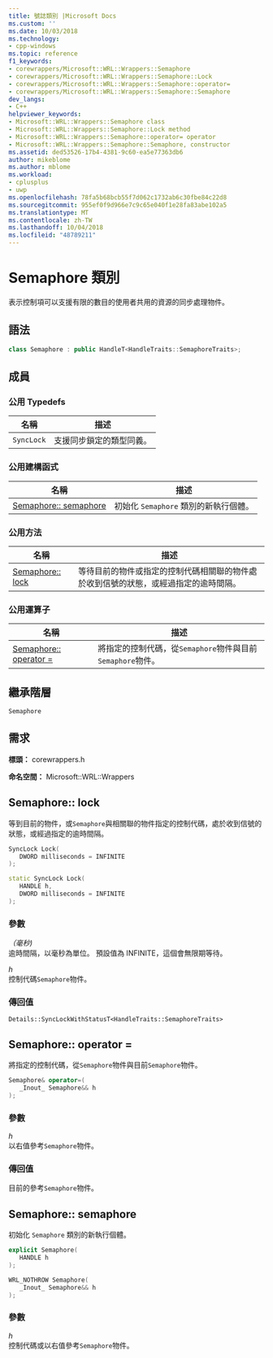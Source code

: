 ```yaml
---
title: 號誌類別 |Microsoft Docs
ms.custom: ''
ms.date: 10/03/2018
ms.technology:
- cpp-windows
ms.topic: reference
f1_keywords:
- corewrappers/Microsoft::WRL::Wrappers::Semaphore
- corewrappers/Microsoft::WRL::Wrappers::Semaphore::Lock
- corewrappers/Microsoft::WRL::Wrappers::Semaphore::operator=
- corewrappers/Microsoft::WRL::Wrappers::Semaphore::Semaphore
dev_langs:
- C++
helpviewer_keywords:
- Microsoft::WRL::Wrappers::Semaphore class
- Microsoft::WRL::Wrappers::Semaphore::Lock method
- Microsoft::WRL::Wrappers::Semaphore::operator= operator
- Microsoft::WRL::Wrappers::Semaphore::Semaphore, constructor
ms.assetid: ded53526-17b4-4381-9c60-ea5e77363db6
author: mikeblome
ms.author: mblome
ms.workload:
- cplusplus
- uwp
ms.openlocfilehash: 78fa5b68bcb55f7d062c1732ab6c30fbe84c22d8
ms.sourcegitcommit: 955ef0f9d966e7c9c65e040f1e28fa83abe102a5
ms.translationtype: MT
ms.contentlocale: zh-TW
ms.lasthandoff: 10/04/2018
ms.locfileid: "48789211"
---
```

# <a name="semaphore-class"></a>Semaphore 類別

表示控制項可以支援有限的數目的使用者共用的資源的同步處理物件。

## <a name="syntax"></a>語法

```cpp
class Semaphore : public HandleT<HandleTraits::SemaphoreTraits>;
```

## <a name="members"></a>成員

### <a name="public-typedefs"></a>公用 Typedefs

名稱       | 描述
---------- | ------------------------------------------------------
`SyncLock` | 支援同步鎖定的類型同義。

### <a name="public-constructors"></a>公用建構函式

名稱                               | 描述
---------------------------------- | ----------------------------------------------------
[Semaphore:: semaphore](#semaphore) | 初始化 `Semaphore` 類別的新執行個體。

### <a name="public-methods"></a>公用方法

名稱                     | 描述
------------------------ | ------------------------------------------------------------------------------------------------------------------------------------------------------------
[Semaphore:: lock](#lock) | 等待目前的物件或指定的控制代碼相關聯的物件處於收到信號的狀態，或經過指定的逾時間隔。

### <a name="public-operators"></a>公用運算子

名稱                                     | 描述
---------------------------------------- | ---------------------------------------------------------------------------------------
[Semaphore:: operator =](#operator-assign) | 將指定的控制代碼，從`Semaphore`物件與目前`Semaphore`物件。

## <a name="inheritance-hierarchy"></a>繼承階層

`Semaphore`

## <a name="requirements"></a>需求

**標頭：** corewrappers.h

**命名空間：** Microsoft::WRL::Wrappers

## <a name="lock"></a>Semaphore:: lock

等到目前的物件，或`Semaphore`與相關聯的物件指定的控制代碼，處於收到信號的狀態，或經過指定的逾時間隔。

```cpp
SyncLock Lock(
   DWORD milliseconds = INFINITE
);

static SyncLock Lock(
   HANDLE h,
   DWORD milliseconds = INFINITE
);
```

### <a name="parameters"></a>參數

*（毫秒)*<br/>
逾時間隔，以毫秒為單位。 預設值為 INFINITE，這個會無限期等待。

*h*<br/>
控制代碼`Semaphore`物件。

### <a name="return-value"></a>傳回值

`Details::SyncLockWithStatusT<HandleTraits::SemaphoreTraits>`

## <a name="operator-assign"></a>Semaphore:: operator =

將指定的控制代碼，從`Semaphore`物件與目前`Semaphore`物件。

```cpp
Semaphore& operator=(
   _Inout_ Semaphore&& h
);
```

### <a name="parameters"></a>參數

*h*<br/>
以右值參考`Semaphore`物件。

### <a name="return-value"></a>傳回值

目前的參考`Semaphore`物件。

## <a name="semaphore"></a>Semaphore:: semaphore

初始化 `Semaphore` 類別的新執行個體。

```cpp
explicit Semaphore(
   HANDLE h
);

WRL_NOTHROW Semaphore(
   _Inout_ Semaphore&& h
);
```

### <a name="parameters"></a>參數

*h*<br/>
控制代碼或以右值參考`Semaphore`物件。
